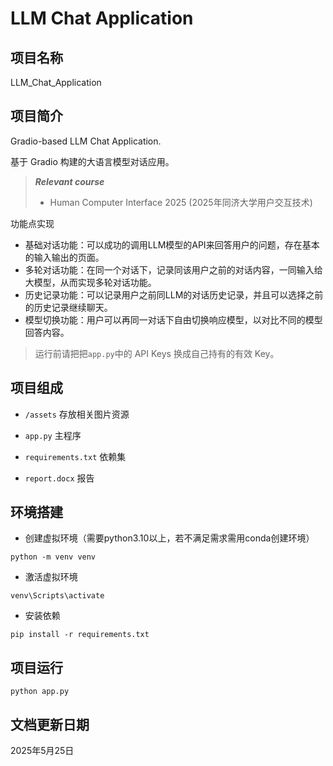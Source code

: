 # LLM Chat Application

## 项目名称

LLM_Chat_Application

## 项目简介

Gradio-based LLM Chat Application.

基于 Gradio 构建的大语言模型对话应用。

> ***Relevant course***
> * Human Computer Interface 2025 (2025年同济大学用户交互技术)

功能点实现
- 基础对话功能：可以成功的调用LLM模型的API来回答用户的问题，存在基本的输入输出的页面。
- 多轮对话功能：在同一个对话下，记录同该用户之前的对话内容，一同输入给大模型，从而实现多轮对话功能。
- 历史记录功能：可以记录用户之前同LLM的对话历史记录，并且可以选择之前的历史记录继续聊天。
- 模型切换功能：用户可以再同一对话下自由切换响应模型，以对比不同的模型回答内容。

> 运行前请把把`app.py`中的 API Keys 换成自己持有的有效 Key。

## 项目组成

* `/assets`
存放相关图片资源

* `app.py`
主程序

* `requirements.txt`
依赖集

* `report.docx`
报告

## 环境搭建

* 创建虚拟环境（需要python3.10以上，若不满足需求需用conda创建环境）
```
python -m venv venv
```

* 激活虚拟环境
```
venv\Scripts\activate
```

* 安装依赖
```
pip install -r requirements.txt
```

## 项目运行

```
python app.py
```

## 文档更新日期

2025年5月25日
